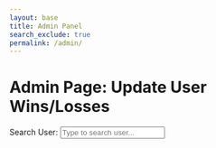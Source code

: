```yaml
---
layout: base
title: Admin Panel
search_exclude: true
permalink: /admin/
---
```


<h1>Admin Page: Update User Wins/Losses</h1>

<!-- Container for the typeahead search -->
<div>
  <label for="userSearch">Search User:</label>
  <input type="text" id="userSearch" placeholder="Type to search user..." autocomplete="off">
  <div id="suggestions" style="border: 1px solid #ccc; display: none; position: absolute; background: #fff; z-index: 999;">
    <!-- Suggestions will appear here -->
  </div>
</div>

<!-- Form to display and update user data -->
<div id="editForm" style="margin-top:20px; display:none;">
  <h3 id="selectedUser"></h3>
  <label for="wins">Wins:</label>
  <input type="number" id="wins" min="0" value="0">
  <br><br>
  <label for="losses">Losses:</label>
  <input type="number" id="losses" min="0" value="0">
  <br><br>
  <button id="updateButton">Update</button>
</div>

<script>
  // -------------------------------
  // 1. Configuration & Data
  // -------------------------------
  // Adjust these URLs to match your setup.
  // Endpoint to get all users (should return a JSON array of users).
  const FETCH_USERS_URL = 'http://127.0.0.1:8401/api/user/all'; 
  // Endpoint to update a user's wins/losses in the pastGame table.
  const UPDATE_USER_URL = 'http://127.0.0.1:8401/api/admin/update_stats'; 

  let allUsers = [];        // Will store the entire list of users
  let selectedUser = null;  // The user object currently selected

  // -------------------------------
  // 2. Fetch All Users for the Dropdown
  // -------------------------------
  fetch(FETCH_USERS_URL, {
      method: 'GET',
      credentials: 'include'  // Send cookies with the request
  })
    .then(response => {
      if (!response.ok) {
        throw new Error(`Failed to fetch users: ${response.status}`);
      }
      return response.json();
    })
    .then(data => {
      allUsers = data; // Store the list of users in memory
    })
    .catch(err => console.error('Error fetching users:', err));

  // -------------------------------
  // 3. Typeahead Logic
  // -------------------------------
  const userSearchInput = document.getElementById('userSearch');
  const suggestionsDiv = document.getElementById('suggestions');
  const editFormDiv = document.getElementById('editForm');
  const selectedUserHeader = document.getElementById('selectedUser');
  const winsInput = document.getElementById('wins');
  const lossesInput = document.getElementById('losses');
  const updateButton = document.getElementById('updateButton');

  // Show filtered suggestions as user types
  userSearchInput.addEventListener('input', () => {
    const query = userSearchInput.value.toLowerCase();
    if (!query) {
      suggestionsDiv.style.display = 'none';
      return;
    }
    
    // Filter allUsers by name or uid
    const filtered = allUsers.filter(user => {
      const userName = user.name ? user.name.toLowerCase() : '';
      const userUid  = user.uid  ? user.uid.toLowerCase()  : '';
      return userName.includes(query) || userUid.includes(query);
    });

    if (filtered.length === 0) {
      suggestionsDiv.style.display = 'none';
      return;
    }

    // Build suggestions list
    let html = '';
    filtered.forEach(u => {
      html += `<div class="suggestion-item" style="padding: 5px; cursor: pointer;" data-uid="${u.uid}">
                 ${u.name} (${u.uid})
               </div>`;
    });
    suggestionsDiv.innerHTML = html;
    suggestionsDiv.style.display = 'block';
  });

  // When a suggestion is clicked, fill the form
  suggestionsDiv.addEventListener('click', (e) => {
    const item = e.target.closest('.suggestion-item');
    if (!item) return;
    
    const uid = item.getAttribute('data-uid');
    const userObj = allUsers.find(u => u.uid === uid);
    if (!userObj) return;

    selectedUser = userObj;
    userSearchInput.value = `${userObj.name} (${userObj.uid})`;
    suggestionsDiv.style.display = 'none';

    // If wins/losses are part of the user data, fill them in (adjust as needed)
    const existingWins = userObj.wins || 0;
    const existingLosses = userObj.losses || 0;
    winsInput.value = existingWins;
    lossesInput.value = existingLosses;

    selectedUserHeader.textContent = `Editing: ${userObj.name} (${userObj.uid})`;
    editFormDiv.style.display = 'block';
  });

  // -------------------------------
  // 4. Submit Button Logic to Update Stats
  // -------------------------------
  updateButton.addEventListener('click', () => {
    if (!selectedUser) {
      alert('No user selected!');
      return;
    }
    const newWins   = parseInt(winsInput.value) || 0;
    const newLosses = parseInt(lossesInput.value) || 0;

    const payload = {
      user_uid: selectedUser.uid,
      number_of_wins: newWins,
      number_of_losses: newLosses
    };

    fetch(UPDATE_USER_URL, {
      method: 'PUT',
      headers: {
        'Content-Type': 'application/json'
      },
      credentials: 'include',  // Send cookies with the request
      body: JSON.stringify(payload)
    })
      .then(res => {
        if (!res.ok) throw new Error(`Status: ${res.status}`);
        return res.json();
      })
      .then(data => {
        alert('User stats updated successfully!');
        console.log('Update response:', data);
      })
      .catch(err => {
        console.error('Error updating user:', err);
        alert('Error updating user stats!');
      });
  });
</script>